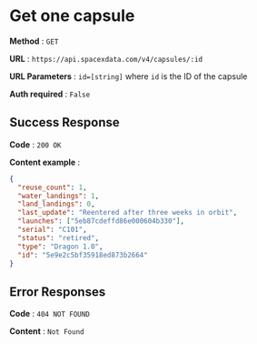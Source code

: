 # Get one capsule

**Method** : `GET`

**URL** : `https://api.spacexdata.com/v4/capsules/:id`

**URL Parameters** : `id=[string]` where `id` is the ID of the capsule

**Auth required** : `False`

## Success Response

**Code** : `200 OK`

**Content example** :

```json
{
  "reuse_count": 1,
  "water_landings": 1,
  "land_landings": 0,
  "last_update": "Reentered after three weeks in orbit",
  "launches": ["5eb87cdeffd86e000604b330"],
  "serial": "C101",
  "status": "retired",
  "type": "Dragon 1.0",
  "id": "5e9e2c5bf35918ed873b2664"
}
```

## Error Responses

**Code** : `404 NOT FOUND`

**Content** : `Not Found`
